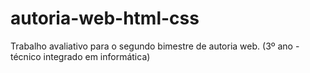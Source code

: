 # autoria-web-html-css
Trabalho avaliativo para o segundo bimestre de autoria web. (3º ano - técnico integrado em informática)
